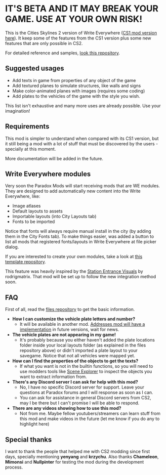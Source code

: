 # IT'S BETA AND IT MAY BREAK YOUR GAME. USE AT YOUR OWN RISK!

This is the Cities Skylines 2 version of Write Everywhere ([CS1 mod version here](https://steamcommunity.com/sharedfiles/filedetails/?id=2887458944)). 
It keep some of the features from the CS1 version plus some new features that are only possible in CS2.

For detailed reference and samples, [look this repository](https://github.com/klyte45/CS2-WriteEverywhereFiles).

## Suggested usages

- Add texts in game from properties of any object of the game
- Add textured planes to simulate structures, like walls and signs
- Make color-animated planes with images (requires some coding)
- Add plates to the vehicles of the game with the style you wish.

This list isn't exhaustive and many more uses are already possible. Use your imagination!

## Requirements

This mod is simpler to understand when compared with its CS1 version, but it still being a mod with a lot of stuff that must be discovered by the users - specially at this moment.

More documentation will be added in the future.

## Write Everywhere modules

Very soon the Paradox Mods will start receiving mods that are WE modules. They are designed to add automatically new content into the Write Everywhere, like:

- Image atlases
- Default layouts to assets
- Importable layouts (into City Layouts tab)
- Fonts to be imported

Notice that fonts will always require manual install in the city (by adding them in the City Fonts tab). To make things easier, was added a button to list all mods that registered fonts/layouts in Write Everywhere at file picker dialog.

If you are interested to create your own modules, take a look at [this template repository](https://github.com/klyte45/CS2-WEModuleTemplate).

This feature was heavily inspired by the [Station Entrance Visuals](https://mods.paradoxplaza.com/mods/94028/Windows) by rodrigmatrix. That mod will be set up to follow the new integration method soon.

## FAQ

First of all, read the [files repository](https://github.com/klyte45/CS2-WriteEverywhereFiles) to get the basic information.

- **How I can customize the vehicle plate letters and number?** 
  - It will be available in another mod. [Addresses mod will have a implementation](https://mods.paradoxplaza.com/mods/74182/Windows) in future versions, wait for news.
- **The vehicle plates are not appearing in my game!**
  -  It's probably because you either haven't added the plate locations folder inside your local layouts folder (as explained in the files repository above) or didn't imported a plate layout to your savegame. Notice that not all vehicles were mapped yet.
- **How can I find the properties of the objects to get the texts?**
  - If what you want is not in the builtin functions, so you will need to use modders tools like [Scene Explorer](https://mods.paradoxplaza.com/mods/74285/Windows) to inspect the objects you want to extract information from.
- **There's any Discord server I can ask for help with this mod?**
  - No, I have no specific Discord server for support. Leave your questions at Paradox forums and I will response as soon as I can.
  - You can ask for assistance in general Discord servers from CS2, may I be there but I can't promise I will be able to respond.
- **There are any videos showing how to use this mod?**
  - Not from me. Maybe fellow youtubers/streamers can learn stuff from this mod and make videos in the future (let me know if you do any to highlight here)

## Special thanks
I want to thank the people that helped me with CS2 modding since first days, specially mentioning **yenyang** and **krzychu**. Also thanks **Chameleon**, **Mimonsi** and **Nullpinter** for testing the mod during the development process.


